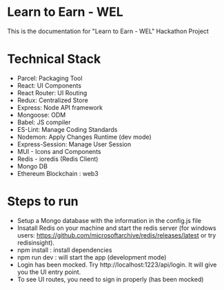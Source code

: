 # Learn to Earn - WEL
This is the documentation for "Learn to Earn - WEL" Hackathon Project 

# Technical Stack 
- Parcel: Packaging Tool
- React: UI Components
- React Router: UI Routing
- Redux: Centralized Store
- Express: Node API framework
- Mongoose: ODM
- Babel: JS compiler
- ES-Lint: Manage Coding Standards
- Nodemon: Apply Changes Runtime (dev mode)
- Express-Session: Manage User Session
- MUI - Icons and Components
- Redis - ioredis (Redis Client)
- Mongo DB
- Ethereum Blockchain : web3

# Steps to run
- Setup a Mongo database with the information in the config.js file
- Insatall Redis on your machine and start the redis server (for windows users: https://github.com/microsoftarchive/redis/releases/latest or try redisinsight). 
- npm install : install dependencies
- npm run dev : will start the app (development mode)
- Login has been mocked. Try http://localhost:1223/api/login. It will give you the UI entry point.
- To see UI routes, you need to sign in properly (has been mocked)

